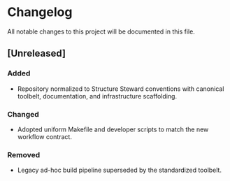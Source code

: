 # Changelog

All notable changes to this project will be documented in this file.

## [Unreleased]
### Added
- Repository normalized to Structure Steward conventions with canonical toolbelt, documentation, and infrastructure scaffolding.

### Changed
- Adopted uniform Makefile and developer scripts to match the new workflow contract.

### Removed
- Legacy ad-hoc build pipeline superseded by the standardized toolbelt.
